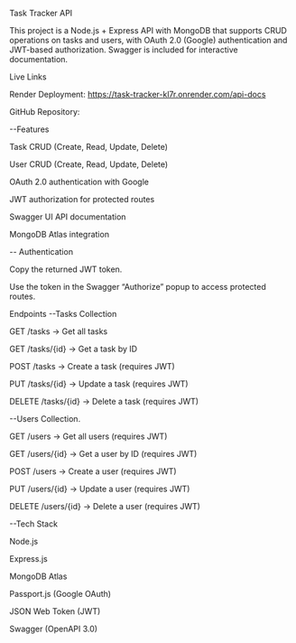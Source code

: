 Task Tracker API

This project is a Node.js + Express API with MongoDB that supports CRUD operations on tasks and users, with OAuth 2.0 (Google) authentication and JWT-based authorization. Swagger is included for interactive documentation.


Live Links

Render Deployment: https://task-tracker-kl7r.onrender.com/api-docs

GitHub Repository: 


--Features

Task CRUD (Create, Read, Update, Delete)

User CRUD (Create, Read, Update, Delete)

OAuth 2.0 authentication with Google

JWT authorization for protected routes

Swagger UI API documentation

MongoDB Atlas integration

-- Authentication



Copy the returned JWT token.

Use the token in the Swagger “Authorize” popup to access protected routes.

 Endpoints
--Tasks Collection

GET /tasks → Get all tasks

GET /tasks/{id} → Get a task by ID

POST /tasks → Create a task (requires JWT)

PUT /tasks/{id} → Update a task (requires JWT)

DELETE /tasks/{id} → Delete a task (requires JWT)

--Users Collection.

GET /users → Get all users (requires JWT)

GET /users/{id} → Get a user by ID (requires JWT)

POST /users → Create a user (requires JWT)

PUT /users/{id} → Update a user (requires JWT)

DELETE /users/{id} → Delete a user (requires JWT)

 --Tech Stack

Node.js

Express.js

MongoDB Atlas

Passport.js (Google OAuth)

JSON Web Token (JWT)

Swagger (OpenAPI 3.0)
